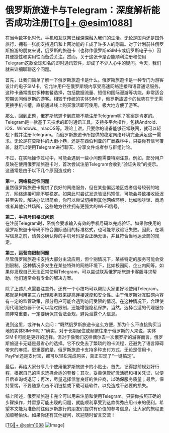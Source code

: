# 俄罗斯旅遊卡与Telegram：深度解析能否成功注册[[TG💪+ @esim1088](https://t.me/s/esim1088)]

在当今数字化时代，手机和互联网已经深深融入我们的生活。无论是国内还是国外旅行，拥有一张能支持通讯和上网功能的卡成了许多人的刚需。对于计划前往俄罗斯旅游的朋友来说，俄罗斯的旅遊卡（也称作俄罗斯eSIM卡或俄罗斯电子卡）因其便捷性和实用性而备受关注。然而，关于这张卡是否能顺利注册和使用Telegram这款全球知名的即时通讯软件，却成了不少人心中的疑问。今天，我们就来详细聊聊这个问题。

首先，让我们简单了解一下俄罗斯旅遊卡是什么。俄罗斯旅遊卡是一种专门为游客设计的电子SIM卡，它允许用户在俄罗斯境内享受高速网络连接和语音通话服务。这种卡通常提供多种套餐选择，包括数据流量、短信和国际漫游等功能，非常适合短期访问俄罗斯的游客。相较于传统的实体SIM卡，俄罗斯旅遊卡的优势在于无需更换手机卡槽，直接通过线上购买激活即可使用，极大地方便了游客。

那么，回到正题，俄罗斯旅遊卡到底能不能注册Telegram呢？答案是肯定的。Telegram是一款基于云技术的即时通讯工具，支持多平台操作，包括Android、iOS、Windows、macOS等。理论上讲，只要你的设备能够正常联网，就可以轻松下载并注册Telegram。而俄罗斯旅遊卡所提供的稳定网络环境完全满足这一需求。无论是在莫斯科的大街小巷，还是在西伯利亚的广袤森林中，只要你有信号覆盖，就可以使用Telegram进行聊天、分享文件或者参与群组讨论。

不过，在实际操作过程中，可能会遇到一些小问题需要特别注意。例如，部分用户反映在使用俄罗斯旅遊卡时，首次尝试注册Telegram会收到“验证失败”的提示。这通常是由于以下几个原因造成的：

**第一，网络稳定性问题**  
虽然俄罗斯旅遊卡提供了良好的网络服务，但在某些偏远地区或者信号较弱的地方，网络连接可能不够稳定。如果此时尝试发送验证码短信，可能会导致接收延迟甚至失败。解决办法很简单，你可以尝试切换到其他网络环境，比如咖啡馆、商场或者其他公共场所，这些地方往往拥有更强大的Wi-Fi信号。

**第二，手机号码格式问题**  
在注册Telegram时，系统会要求输入有效的手机号码以完成验证。如果你使用的俄罗斯旅遊卡号码不符合国际通用的标准格式，也可能导致验证失败。因此，在填写信息之前，请务必确认你的手机号码是否正确无误，并且符合当地运营商的规定。

**第三，运营商限制问题**  
尽管俄罗斯旅遊卡支持大部分主流应用，但个别情况下，某些特定的服务可能会受到限制。这种情况多发生在某些特殊的网络环境下，比如校园网、企业内网等。如果你发现自己无法正常使用Telegram，可以尝试联系俄罗斯旅遊卡客服寻求帮助，他们通常会有专业的解决方案。

除了上述几点需要注意外，还有一个小技巧可以帮助大家更好地使用Telegram。那就是利用第三方代理服务器来提高连接速度和安全性。由于俄罗斯对互联网内容有一定的监管政策，部分用户可能会遇到访问受限的情况。在这种情况下，合理使用代理服务器不仅可以绕过限制，还能增强隐私保护。当然，选择合适的代理服务商非常重要，一定要确保其合法合规，避免泄露个人信息。

说到这里，或许有人会问：“既然俄罗斯旅遊卡这么方便，那为什么不直接购买当地的实体SIM卡呢？”确实，对于长期居住或频繁往来于俄罗斯的人来说，实体SIM卡可能是更好的选择。但对于像我们这样偶尔去一次俄罗斯的游客而言，俄罗斯旅遊卡无疑是最省心的选择。它不仅免去了繁琐的购卡流程，还避免了语言障碍带来的麻烦。更重要的是，俄罗斯旅遊卡支持多种支付方式，无论是信用卡、PayPal还是支付宝，都可以轻松完成购买，真正实现了“一键搞定”。

最后，再给大家分享几个使用俄罗斯旅遊卡的小贴士。首先，记得提前规划好行程，根据自己的需求选择合适的套餐；其次，妥善保管好激活码和相关凭证，以便日后查询或退订；再次，尽量选择信誉良好的供应商，以确保服务质量；最后，保持警惕，不要随意点击不明链接或下载可疑软件，以免造成不必要的损失。

综上所述，俄罗斯旅遊卡完全可以用来注册和使用Telegram。只要你按照正确的步骤操作，并留意可能出现的问题，就能顺利享受到这款优秀应用带来的便利。希望本文能为准备前往俄罗斯旅行的朋友们提供有价值的参考信息，让大家的旅程更加顺畅愉快。如果你还有其他疑问，欢迎随时留言交流！

[[TG💪+ @esim1088](https://t.me/s/esim1088) ![Image](https://i.postimg.cc/4NQfJmqS/Snipaste-2025-05-13-00-14-12.png)]
